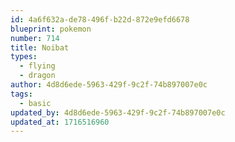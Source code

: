```yaml
---
id: 4a6f632a-de78-496f-b22d-872e9efd6678
blueprint: pokemon
number: 714
title: Noibat
types:
  - flying
  - dragon
author: 4d8d6ede-5963-429f-9c2f-74b897007e0c
tags:
  - basic
updated_by: 4d8d6ede-5963-429f-9c2f-74b897007e0c
updated_at: 1716516960
---
```

